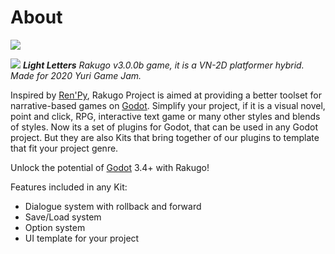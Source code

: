 
# About

![](../../new-website/assets/images/assets/logo.png)

![](https://img.itch.zone/aW1hZ2UvODQxNTg3LzQ3MTg2NzIucG5n/original/IWLcUQ.png)
***Light Letters***
*Rakugo v3.0.0b game, it is a VN-2D platformer hybrid. Made for 2020 Yuri Game Jam.*

Inspired by [Ren'Py], Rakugo Project is aimed at providing a better toolset for narrative-based games on [Godot].
Simplify your project, if it is a visual novel, point and click, RPG, interactive text game or many other styles and blends of styles.
Now its a set of plugins for Godot, that can be used in any Godot project.
But they are also Kits that bring together of our plugins to template that fit your project genre.

Unlock the potential of [Godot] 3.4+ with Rakugo!

Features included in any Kit:

- Dialogue system with rollback and forward
- Save/Load system
- Option system
- UI template for your project

<!-- ...[and much, much more](/features/).

Read our [documentation](/RakugoDocs-new/) and [download Rakugo](/download/), free! -->

[Ren'Py]: https://www.renpy.org
[Godot]: https://godotengine.org